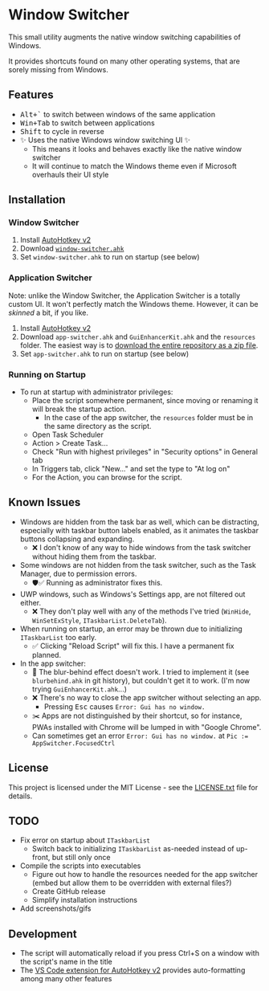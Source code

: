 # Window Switcher

This small utility augments the native window switching capabilities of Windows.

It provides shortcuts found on many other operating systems, that are sorely missing from Windows.

## Features

- <kbd>Alt+`</kbd> to switch between windows of the same application
- <kbd>Win+Tab</kbd> to switch between applications
- <kbd>Shift</kbd> to cycle in reverse
- ✨ Uses the native Windows window switching UI ✨
  - This means it looks and behaves exactly like the native window switcher
  - It will continue to match the Windows theme even if Microsoft overhauls their UI style

## Installation

### Window Switcher
1. Install [AutoHotkey v2](https://www.autohotkey.com/)
2. Download [`window-switcher.ahk`](window-switcher.ahk)
3. Set `window-switcher.ahk` to run on startup (see below)

### Application Switcher

Note: unlike the Window Switcher, the Application Switcher is a totally custom UI.
It won't perfectly match the Windows theme.
However, it can be *skinned* a bit, if you like.

1. Install [AutoHotkey v2](https://www.autohotkey.com/)
2. Download `app-switcher.ahk` and `GuiEnhancerKit.ahk` and the `resources` folder.
   The easiest way is to [download the entire repository as a zip file](https://github.com/1j01/window-switcher/archive/refs/heads/main.zip).
3. Set `app-switcher.ahk` to run on startup (see below)

### Running on Startup

- To run at startup with administrator privileges:
  - Place the script somewhere permanent, since moving or renaming it will break the startup action.
    - In the case of the app switcher, the `resources` folder must be in the same directory as the script.
  - Open Task Scheduler
  - Action > Create Task...
  - Check "Run with highest privileges" in "Security options" in General tab
  - In Triggers tab, click "New..." and set the type to "At log on"
  - For the Action, you can browse for the script.

## Known Issues

- Windows are hidden from the task bar as well, which can be distracting,
  especially with taskbar button labels enabled, as it animates the taskbar buttons collapsing and expanding.
  - ❌ I don't know of any way to hide windows from the task switcher without hiding them from the taskbar.
- Some windows are not hidden from the task switcher, such as the Task Manager, due to permission errors.
  - 🛡️✅ Running as administrator fixes this.
- UWP windows, such as Windows's Settings app, are not filtered out either.
  - ❌ They don't play well with any of the methods I've tried (`WinHide`, `WinSetExStyle`, `ITaskbarList.DeleteTab`).
- When running on startup, an error may be thrown due to initializing `ITaskbarList` too early.
  - ✅ Clicking "Reload Script" will fix this. I have a permanent fix planned.
- In the app switcher:
  - 🎨 The blur-behind effect doesn't work. I tried to implement it (see `blurbehind.ahk` in git history), but couldn't get it to work. (I'm now trying `GuiEnhancerKit.ahk`...)
  - ❌ There's no way to close the app switcher without selecting an app.
	- Pressing <kbd>Esc</kbd> causes `Error: Gui has no window.`
  - ✂️ Apps are not distinguished by their shortcut, so for instance, PWAs installed with Chrome will be lumped in with "Google Chrome".
  - Can sometimes get an error `Error: Gui has no window.` at `Pic := AppSwitcher.FocusedCtrl`

## License

This project is licensed under the MIT License - see the [LICENSE.txt](LICENSE.txt) file for details.

## TODO

- Fix error on startup about `ITaskbarList`
  - Switch back to initializing `ITaskbarList` as-needed instead of up-front, but still only once
- Compile the scripts into executables
  - Figure out how to handle the resources needed for the app switcher (embed but allow them to be overridden with external files?)
  - Create GitHub release
  - Simplify installation instructions
- Add screenshots/gifs

## Development

- The script will automatically reload if you press Ctrl+S on a window with the script's name in the title
- The [VS Code extension for AutoHotkey v2](https://marketplace.visualstudio.com/items?itemName=thqby.vscode-autohotkey2-lsp) provides auto-formatting among many other features
